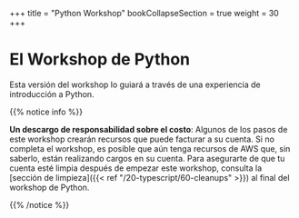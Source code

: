 +++
title = "Python Workshop"
bookCollapseSection = true
weight = 30
+++

# El Workshop de Python

Esta versión del workshop lo guiará a través de una experiencia de introducción a Python.

{{% notice info %}}

**Un descargo de responsabilidad sobre el costo**: Algunos de los pasos de este workshop crearán recursos que puede facturar a su cuenta. Si no completa el workshop, es posible que aún tenga recursos de AWS que, sin saberlo, están realizando cargos en su cuenta. Para asegurarte de que tu cuenta esté limpia después de empezar este workshop, consulta la [sección de limpieza]({{< ref "/20-typescript/60-cleanups" >}}) al final del workshop de Python.

{{% /notice %}}
